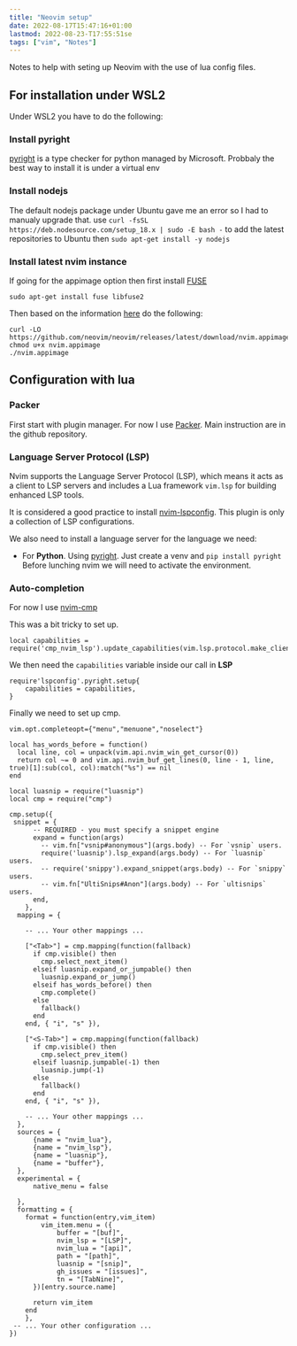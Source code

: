 ```yaml
---
title: "Neovim setup"
date: 2022-08-17T15:47:16+01:00
lastmod: 2022-08-23-T17:55:51se 
tags: ["vim", "Notes"]
---
```


Notes to help with seting up Neovim with the use of lua config files.

## For installation under WSL2
Under WSL2 you have to do the following:

### Install pyright 

[pyright](https://github.com/Microsoft/pyright) is a type checker for python managed by Microsoft. 
Probbaly the best way to install it is under a virtual env

### Install nodejs

The default nodejs package under Ubuntu gave me an error so I had to manualy upgrade that. 
use
`curl -fsSL https://deb.nodesource.com/setup_18.x | sudo -E bash -`
to add the latest repositories to Ubuntu then 
`sudo apt-get install -y nodejs`

### Install latest nvim instance

If going for the appimage option then first install [FUSE](https://docs.appimage.org/user-guide/troubleshooting/fuse.html)

`sudo apt-get install fuse libfuse2`

Then based on the information [here](https://github.com/neovim/neovim/wiki/Installing-Neovim)
do the following:

```
curl -LO https://github.com/neovim/neovim/releases/latest/download/nvim.appimage
chmod u+x nvim.appimage
./nvim.appimage
```

## Configuration with lua

### Packer
First start with plugin manager. For now I use [Packer](https://github.com/wbthomason/packer.nvim).
Main instruction are in the github repository.  

### Language Server Protocol (LSP)

Nvim supports the Language Server Protocol (LSP), which means it acts as
a client to LSP servers and includes a Lua framework `vim.lsp` for building
enhanced LSP tools.

It is considered a good practice to install [nvim-lspconfig](https://github.com/neovim/nvim-lspconfig).
This plugin is only a collection of LSP configurations. 

We also need to install a language server for the language we need:
* For **Python**. Using [pyright](https://github.com/microsoft/pyright). Just create a venv and `pip install pyright`
Before lunching nvim we will need to activate the environment. 

### Auto-completion

For now I use [nvim-cmp](https://github.com/hrsh7th/nvim-cmp)

This was a bit tricky to set up. 

```
local capabilities = require('cmp_nvim_lsp').update_capabilities(vim.lsp.protocol.make_client_capabilities())
```

We then need the `capabilities` variable inside our call in **LSP**
```
require'lspconfig'.pyright.setup{
    capabilities = capabilities,
}
```

Finally we need to set up cmp.

```
vim.opt.completeopt={"menu","menuone","noselect"}

local has_words_before = function()
  local line, col = unpack(vim.api.nvim_win_get_cursor(0))
  return col ~= 0 and vim.api.nvim_buf_get_lines(0, line - 1, line, true)[1]:sub(col, col):match("%s") == nil
end

local luasnip = require("luasnip")
local cmp = require("cmp")

cmp.setup({
 snippet = {
      -- REQUIRED - you must specify a snippet engine
      expand = function(args)
        -- vim.fn["vsnip#anonymous"](args.body) -- For `vsnip` users.
        require('luasnip').lsp_expand(args.body) -- For `luasnip` users.
        -- require('snippy').expand_snippet(args.body) -- For `snippy` users.
        -- vim.fn["UltiSnips#Anon"](args.body) -- For `ultisnips` users.
      end,
    },
  mapping = {

    -- ... Your other mappings ...

    ["<Tab>"] = cmp.mapping(function(fallback)
      if cmp.visible() then
        cmp.select_next_item()
      elseif luasnip.expand_or_jumpable() then
        luasnip.expand_or_jump()
      elseif has_words_before() then
        cmp.complete()
      else
        fallback()
      end
    end, { "i", "s" }),

    ["<S-Tab>"] = cmp.mapping(function(fallback)
      if cmp.visible() then
        cmp.select_prev_item()
      elseif luasnip.jumpable(-1) then
        luasnip.jump(-1)
      else
        fallback()
      end
    end, { "i", "s" }),

    -- ... Your other mappings ...
  },
  sources = {
      {name = "nvim_lua"},
      {name = "nvim_lsp"},
      {name = "luasnip"},
      {name = "buffer"},
  },
  experimental = {
      native_menu = false

  },
  formatting = {
    format = function(entry,vim_item)
        vim_item.menu = ({
            buffer = "[buf]",
            nvim_lsp = "[LSP]",
            nvim_lua = "[api]",
            path = "[path]",
            luasnip = "[snip]",
            gh_issues = "[issues]",
            tn = "[TabNine]",
      })[entry.source.name]

      return vim_item
    end
    },
 -- ... Your other configuration ...
})
```

